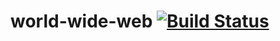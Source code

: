 # world-wide-web  [![Build Status](https://travis-ci.org/GDGFund/world-wide-web.svg?branch=master)](https://travis-ci.org/GDGFund/world-wide-web)
